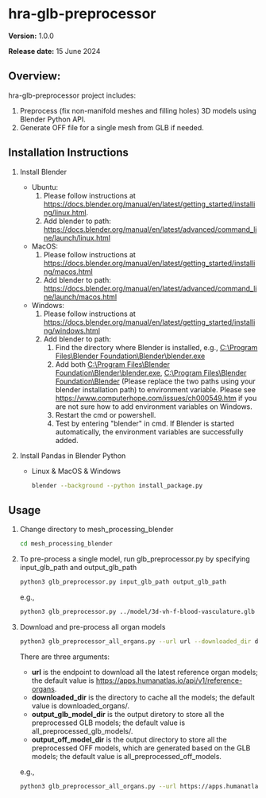 # hra-glb-preprocessor

**Version:** 1.0.0

**Release date:** 15 June 2024

## Overview:
hra-glb-preprocessor project includes:
1. Preprocess (fix non-manifold meshes and filling holes) 3D models using Blender Python API.
2. Generate OFF file for a single mesh from GLB if needed. 

## Installation Instructions
1. Install Blender
    - Ubuntu:
        1. Please follow instructions at https://docs.blender.org/manual/en/latest/getting_started/installing/linux.html.
        2. Add blender to path: https://docs.blender.org/manual/en/latest/advanced/command_line/launch/linux.html
    - MacOS:
        1. Please follow instructions at https://docs.blender.org/manual/en/latest/getting_started/installing/macos.html 
        2. Add blender to path: https://docs.blender.org/manual/en/latest/advanced/command_line/launch/macos.html
    - Windows:
        1. Please follow instructions at https://docs.blender.org/manual/en/latest/getting_started/installing/windows.html
        2. Add blender to path:
           1. Find the directory where Blender is installed, e.g., [C:\Program Files\Blender Foundation\Blender\blender.exe]()
           2. Add both [C:\Program Files\Blender Foundation\Blender\blender.exe](), [C:\Program Files\Blender Foundation\Blender]() (Please replace the two paths using your blender installation path) to environment variable. Please see https://www.computerhope.com/issues/ch000549.htm if you are not sure how to add environment variables on Windows.
           3. Restart the cmd or powershell.
           4. Test by entering "blender" in cmd. If Blender is started automatically, the environment variables are successfully added.
    

2. Install Pandas in Blender Python
    - Linux & MacOS & Windows
        ```bash
        blender --background --python install_package.py
        ```

## Usage 
1. Change directory to mesh_processing_blender
   ```bash
   cd mesh_processing_blender
   ```
   
2. To pre-process a single model, run glb_preprocessor.py by specifying input_glb_path and output_glb_path  
    ```bash
    python3 glb_preprocessor.py input_glb_path output_glb_path
    ```
    e.g., 
    ```bash
    python3 glb_preprocessor.py ../model/3d-vh-f-blood-vasculature.glb ../output/3d-vh-f-blood-vasculature.glb
    ```
3. Download and pre-process all organ models
    ```bash
    python3 glb_preprocessor_all_organs.py --url url --downloaded_dir downloaded_dir --output_glb_model_dir preprocessed_glb_model_dir --output_off_model_dir preprocessed_off_model_dir
    ```
    There are three arguments:

    - **url** is the endpoint to download all the latest reference organ models; the default value is https://apps.humanatlas.io/api/v1/reference-organs.
    - **downloaded_dir** is the directory to cache all the models; the default value is downloaded_organs/.
    - **output_glb_model_dir** is the output diretory to store all the preprocessed GLB models; the default value is all_preprocessed_glb_models/.
    - **output_off_model_dir** is the output directory to store all the preprocessed OFF models, which are generated based on the GLB models; the default value is all_preprocessed_off_models.
    
    e.g., 
    ```bash
    python3 glb_preprocessor_all_organs.py --url https://apps.humanatlas.io/api/v1/reference-organs --downloaded_dir downloaded_folder/ --output_glb_model_dir all_preprocessed_glb_models/ --output_off_model_dir all_preprocessed_off_models/
    ```
